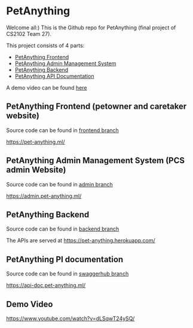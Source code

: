 # PetAnything

Welcome all:) This is the Github repo for PetAnything (final project of CS2102 Team 27).

This project consists of 4 parts:

- [PetAnything Frontend](#petanything)
- [PetAnything Admin Management System](#petanything)
- [PetAnything Backend](#petanything)
- [PetAnything API Documentation](#petanything)

A demo video can be found [here](https://www.youtube.com/watch?v=dLSqwT24ySQ/)


## PetAnything Frontend (petowner and caretaker website)

Source code can be found in [frontend branch](https://github.com/CS2102-Project-Team/CS2102_2021_S1_Team27/tree/frontend)

<https://pet-anything.ml/>

## PetAnything Admin Management System (PCS admin Website)

Source code can be found in [admin branch](https://github.com/CS2102-Project-Team/CS2102_2021_S1_Team27/tree/admin)

<https://admin.pet-anything.ml/>

## PetAnything Backend

Source code can be found in [backend branch](https://github.com/CS2102-Project-Team/CS2102_2021_S1_Team27/tree/backend)

The APIs are served at <https://pet-anything.herokuapp.com/>

## PetAnything PI documentation

Source code can be found in [swaggerhub branch](https://github.com/CS2102-Project-Team/CS2102_2021_S1_Team27/tree/swaggerhub)

<https://api-doc.pet-anything.ml/>

## Demo Video

<https://www.youtube.com/watch?v=dLSqwT24ySQ/>
